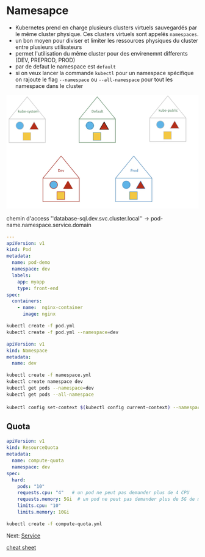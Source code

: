 # Namesapce

* Kubernetes prend en charge plusieurs clusters virtuels sauvegardés par le même cluster physique. Ces clusters virtuels sont appelés `namespaces`.
* un bon moyen pour diviser et limiter les ressources physiques du cluster entre plusieurs utilisateurs
* permet l'utilisation du même cluster pour des envirenemnt differents (DEV, PREPROD, PROD)
* par de defaut le namespace est `default`
* si on veux lancer la commande `kubectl` pour un namespace spécifique on rajoute le flag `--namespace` ou `--all-namespace` pour tout les namespace dans le cluster

![namespace examples](../images/namespace.png)

chemin d'access ''database-sql.dev.svc.cluster.local'' -> pod-name.namespace.service.domain

```yaml
---
apiVersion: v1
kind: Pod
metadata:
  name: pod-demo
  namespace: dev
  labels:
    app: myapp
    type: front-end
spec:
  containers:
    - name:  nginx-container
      image: nginx
```

```bash
kubectl create -f pod.yml
kubectl create -f pod.yml --namespace=dev
```

```yaml
apiVersion: v1
kind: Namespace
metadata:
  name: dev
```

```bash
kubectl create -f namespace.yml
kubectl create namespace dev
kubectl get pods --namespace=dev
kubectl get pods --all-namespace

kubectl config set-context $(kubectl config current-context) --namespace=dev
```

## Quota

```yaml
apiVersion: v1
kind: ResourceQuota
metadata:
  name: compute-quota
  namespace: dev
spec:
  hard:
    pods: "10"
    requests.cpu: "4"   # un pod ne peut pas demander plus de 4 CPU
    requests.memory: 5Gi  # un pod ne peut pas demander plus de 5G de memoire
    limits.cpu: "10"
    limits.memory: 10Gi
```

```bash
kubectl create -f compute-quota.yml
```

Next: [Service](../objects/services.md)

[cheat sheet](../useful.md)
